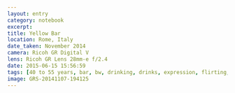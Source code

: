 ```yaml
--- 
layout: entry
category: notebook
excerpt:
title: Yellow Bar
location: Rome, Italy
date_taken: November 2014
camera: Ricoh GR Digital V
lens: Ricoh GR Lens 28mm-e f/2.4
date: 2015-06-15 15:56:59
tags: [40 to 55 years, bar, bw, drinking, drinks, expression, flirting, gesticulation, laugh, man, talking statue, tunisian, woman, yellow bar]
image: GRS-20141107-194125
---
```

